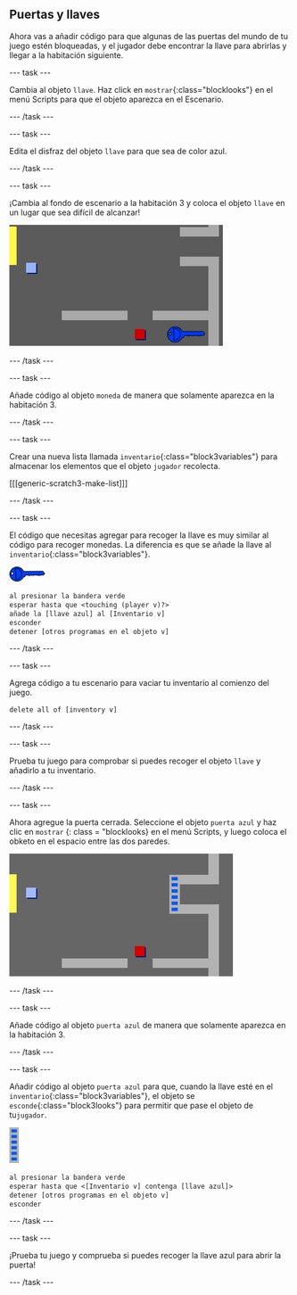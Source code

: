 ## Puertas y llaves

Ahora vas a añadir código para que algunas de las puertas del mundo de tu juego estén bloqueadas, y el jugador debe encontrar la llave para abrirlas y llegar a la habitación siguiente.

\--- task \---

Cambia al objeto `llave`. Haz click en `mostrar`{:class="blocklooks"} en el menú Scripts para que el objeto aparezca en el Escenario.

\--- /task \---

\--- task \---

Edita el disfraz del objeto `llave` para que sea de color azul.

\--- /task \---

\--- task \---

¡Cambia al fondo de escenario a la habitación 3 y coloca el objeto `llave` en un lugar que sea difícil de alcanzar!

![captura de pantalla](images/world-key.png)

\--- /task \---

\--- task \---

Añade código al objeto `moneda` de manera que solamente aparezca en la habitación 3.

\--- /task \---

\--- task \---

Crear una nueva lista llamada `inventario`{:class="block3variables"} para almacenar los elementos que el objeto `jugador` recolecta.

[[[generic-scratch3-make-list]]]

\--- /task \---

\--- task \---

El código que necesitas agregar para recoger la llave es muy similar al código para recoger monedas. La diferencia es que se añade la llave al `inventario`{:class="block3variables"}.

![llave](images/key.png)

```blocks3
al presionar la bandera verde
esperar hasta que <touching (player v)?>
añade la [llave azul] al [Inventario v]
esconder
detener [otros programas en el objeto v]
```

\--- /task \---

\--- task \---

Agrega código a tu escenario para vaciar tu inventario al comienzo del juego.

```blocks3
delete all of [inventory v]
```

\--- /task \---

\--- task \---

Prueba tu juego para comprobar si puedes recoger el objeto `llave` y añadirlo a tu inventario.

\--- /task \---

\--- task \---

Ahora agregue la puerta cerrada. Seleccione el objeto ` puerta azul ` y haz clic en ` mostrar ` {: class = "blocklooks} en el menú Scripts, y luego coloca el obketo en el espacio entre las dos paredes.

![captura de pantalla](images/world-door.png)

\--- /task \---

\--- task \---

Añade código al objeto `puerta azul` de manera que solamente aparezca en la habitación 3.

\--- /task \---

\--- task \---

Añadir código al objeto `puerta azul` para que, cuando la llave esté en el `inventario`{:class="block3variables"}, el objeto se `esconde`{:class="block3looks"} para permitir que pase el objeto de tu`jugador`.

![puerta](images/door.png)

```blocks3
al presionar la bandera verde
esperar hasta que <[Inventario v] contenga [llave azul]>
detener [otros programas en el objeto v]
esconder
```

\--- /task \---

\--- task \---

¡Prueba tu juego y comprueba si puedes recoger la llave azul para abrir la puerta!

\--- /task \---